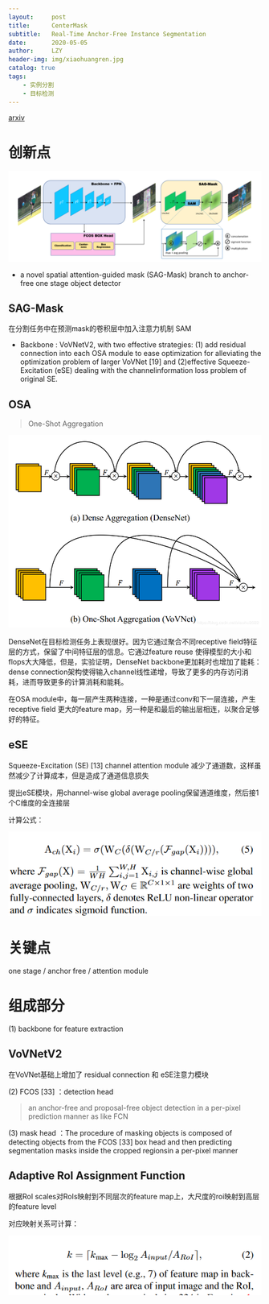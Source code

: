 ```yaml
---
layout:     post
title:      CenterMask
subtitle:   Real-Time Anchor-Free Instance Segmentation
date:       2020-05-05
author:     LZY
header-img: img/xiaohuangren.jpg
catalog: true
tags:
    - 实例分割
    - 目标检测
---
```


[arxiv](https://arxiv.org/abs/1911.06667)

# 创新点

![](/img/202006032.png)

- a novel spatial attention-guided mask (SAG-Mask) branch to anchor-free one stage object detector

## SAG-Mask

在分割任务中在预测mask的卷积层中加入注意力机制 SAM

- Backbone : VoVNetV2,  with two effective strategies: (1) add residual connection into each OSA module to ease optimization for alleviating the optimization problem of larger VoVNet [19] and (2)effective Squeeze-Excitation (eSE) dealing with the channelinformation  loss  problem  of  original  SE.

## OSA

> One-Shot Aggregation

![](/img/20200404220720207.png)

DenseNet在目标检测任务上表现很好。因为它通过聚合不同receptive field特征层的方式，保留了中间特征层的信息。它通过feature reuse 使得模型的大小和flops大大降低，但是，实验证明，DenseNet backbone更加耗时也增加了能耗：dense connection架构使得输入channel线性递增，导致了更多的内存访问消耗，进而导致更多的计算消耗和能耗。

在OSA module中，每一层产生两种连接，一种是通过conv和下一层连接，产生receptive field 更大的feature map，另一种是和最后的输出层相连，以聚合足够好的特征。

## eSE

Squeeze-Excitation  (SE)  [13]  channel  attention module 减少了通道数，这样虽然减少了计算成本，但是造成了通道信息损失

提出eSE模块，用channel-wise global average pooling保留通道维度，然后接1个C维度的全连接层

计算公式：

![](/img/202005.png)

# 关键点

one stage / anchor free / attention module 

# 组成部分

(1) backbone for feature extraction

## VoVNetV2

在VoVNet基础上增加了 residual  connection 和 eSE注意力模块

(2) FCOS  [33] ：detection  head

> an anchor-free and proposal-free object detection in a per-pixel prediction manner as like FCN

(3) mask head ：The  procedure  of masking  objects  is  composed  of detecting objects from the FCOS [33] box head and then predicting segmentation masks inside the cropped regionsin a per-pixel manner

## Adaptive RoI Assignment Function

根据RoI scales对RoIs映射到不同层次的feature map上，大尺度的roi映射到高层的feature level

对应映射关系可计算：

![](/img/202006031.png)


